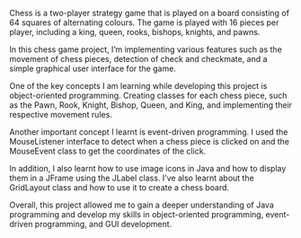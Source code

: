 Chess is a two-player strategy game that is played on a board consisting of 64 squares of alternating colours. The game is played with 16 pieces per player, including a king, queen, rooks, bishops, knights, and pawns.


In this chess game project, I’m implementing various features such as the movement of chess pieces, detection of check and checkmate, and a simple graphical user interface for the game.


One of the key concepts I am learning while developing this project is object-oriented programming. Creating classes for each chess piece, such as the Pawn, Rook, Knight, Bishop, Queen, and King, and implementing their respective movement rules.


Another important concept I learnt is event-driven programming. I used the MouseListener interface to detect when a chess piece is clicked on and the MouseEvent class to get the coordinates of the click.


In addition, I also learnt how to use image icons in Java and how to display them in a JFrame using the JLabel class. I’ve also learnt about the GridLayout class and how to use it to create a chess board.


Overall, this project allowed me to gain a deeper understanding of Java programming and develop my skills in object-oriented programming, event-driven programming, and GUI development.

